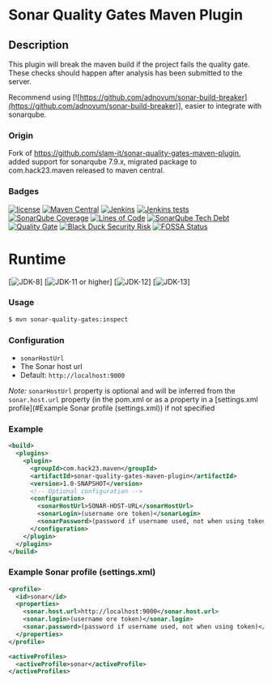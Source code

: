 # Sonar Quality Gates Maven Plugin

## Description

This plugin will break the maven build if the project fails the quality gate. These checks should happen after analysis has been submitted to the server.

Recommend using [![https://github.com/adnovum/sonar-build-breaker](https://github.com/adnovum/sonar-build-breaker)], easier to integrate with sonarqube.

### Origin

Fork of https://github.com/slam-it/sonar-quality-gates-maven-plugin, added support for sonarqube 7.9.x, migrated package to com.hack23.maven released to maven central.

### Badges

[![license](https://img.shields.io/github/license/Hack23/sonar-quality-gates-maven-plugin.svg)](https://github.com/Hack23/sonar-quality-gates-maven-plugin/raw/master/LICENSE.txt)
[![Maven Central](https://img.shields.io/maven-central/v/com.hack23.maven/sonar-quality-gates-maven-plugin.svg)](http://mvnrepository.com/artifact/com.hack23.maven/sonar-quality-gates-maven-plugin)
[![Jenkins](https://img.shields.io/jenkins/s/https/www.hack23.com/jenkins/job/Hack23/job/sonar-quality-gates-maven-plugin/job/master.svg)](https://www.hack23.com/jenkins/job/Hack23/job/sonar-quality-gates-maven-plugin/job/master/)
[![Jenkins tests](https://img.shields.io/jenkins/t/https/www.hack23.com/jenkins/job/Hack23/job/sonar-quality-gates-maven-plugin/job/master.svg)](https://www.hack23.com/jenkins/job/Hack23/job/sonar-quality-gates-maven-plugin/job/master/lastCompletedBuild/testReport/)
[![SonarQube Coverage](https://www.hack23.com/sonar/api/badges/measure?key=com.hack23.maven%3Asonar-quality-gates-maven-plugin&metric=coverage)](https://www.hack23.com/sonar/component_measures/domain/Coverage?id=com.hack23.maven%3Asonar-quality-gates-maven-plugin)
[![Lines of Code](https://www.hack23.com/sonar/api/project_badges/measure?project=com.hack23.maven%3Asonar-quality-gates-maven-plugin&metric=ncloc)](https://www.hack23.com/sonar/dashboard?id=com.hack23.maven%3Asonar-quality-gates-maven-plugin)
[![SonarQube Tech Debt](https://www.hack23.com/sonar/api/badges/measure?key=com.hack23.maven%3Asonar-quality-gates-maven-plugin&metric=sqale_debt_ratio)](https://www.hack23.com/sonar/component_measures?id=com.hack23.maven%3Asonar-quality-gates-maven-plugin)
[![Quality Gate](https://www.hack23.com/sonar/api/project_badges/measure?project=com.hack23.maven%3Asonar-quality-gates-maven-plugin&metric=alert_status)](https://www.hack23.com/sonar/dashboard?id=com.hack23.maven%3Asonar-quality-gates-maven-plugin)
[![Black Duck Security Risk](https://copilot.blackducksoftware.com/github/repos/Hack23/sonar-quality-gates-maven-plugin/branches/master/badge-risk.svg)](https://copilot.blackducksoftware.com/github/repos/Hack23/sonar-quality-gates-maven-plugin/branches/master)
[![FOSSA Status](https://app.fossa.io/api/projects/git%2Bgithub.com%2FHack23%2Fsonar-quality-gates-maven-plugin.svg?type=shield)](https://app.fossa.io/projects/git%2Bgithub.com%2FHack23%2Fsonar-quality-gates-maven-plugin?ref=badge_shield)

# Runtime

[![JDK-8](https://img.shields.io/badge/jdk-8-green.svg)]
[![JDK-11 or higher](https://img.shields.io/badge/jdk-11-green.svg)]
[![JDK-12](https://img.shields.io/badge/jdk-12-orange.svg)]
[![JDK-13](https://img.shields.io/badge/jdk-13-orange.svg)]




### Usage

```bash
$ mvn sonar-quality-gates:inspect
```

### Configuration

* `sonarHostUrl`
 * The Sonar host url
 * Default: `http://localhost:9000`

*Note:* `sonarHostUrl` property is optional and will be inferred from the `sonar.host.url` property (in the pom.xml or as a property in a [settings.xml profile](#Example Sonar profile (settings.xml)) if not specified

### Example

```xml
<build>
  <plugins>
    <plugin>
      <groupId>com.hack23.maven</groupId>
      <artifactId>sonar-quality-gates-maven-plugin</artifactId>
      <version>1.0-SNAPSHOT</version>
      <!-- Optional configuration -->
      <configuration>
        <sonarHostUrl>SONAR-HOST-URL</sonarHostUrl>
        <sonarLogin>(username ore token)</sonarLogin>
        <sonarPassword>(password if username used, not when using token)</sonarPassword>
      </configuration>
    </plugin>
  </plugins>
</build>
```

### Example Sonar profile (settings.xml)

```xml
<profile>
  <id>sonar</id>
  <properties>
    <sonar.host.url>http://localhost:9000</sonar.host.url>
    <sonar.login>(username ore token)</sonar.login>
    <sonar.password>(password if username used, not when using token)</sonar.password>
  </properties>
</profile>

<activeProfiles>
  <activeProfile>sonar</activeProfile>
</activeProfiles>
```
